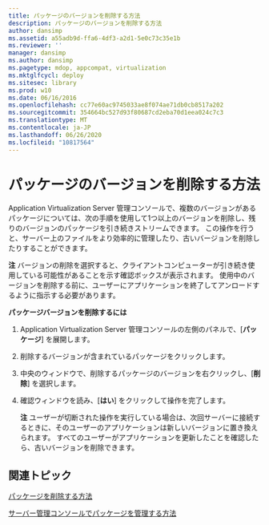 ```yaml
---
title: パッケージのバージョンを削除する方法
description: パッケージのバージョンを削除する方法
author: dansimp
ms.assetid: a55adb9d-ffa6-4df3-a2d1-5e0c73c35e1b
ms.reviewer: ''
manager: dansimp
ms.author: dansimp
ms.pagetype: mdop, appcompat, virtualization
ms.mktglfcycl: deploy
ms.sitesec: library
ms.prod: w10
ms.date: 06/16/2016
ms.openlocfilehash: cc77e60ac9745033ae8f074ae71db0cb8517a202
ms.sourcegitcommit: 354664bc527d93f80687cd2eba70d1eea024c7c3
ms.translationtype: MT
ms.contentlocale: ja-JP
ms.lasthandoff: 06/26/2020
ms.locfileid: "10817564"
---
```

# パッケージのバージョンを削除する方法


Application Virtualization Server 管理コンソールで、複数のバージョンがあるパッケージについては、次の手順を使用して1つ以上のバージョンを削除し、残りのバージョンのパッケージを引き続きストリームできます。 この操作を行うと、サーバー上のファイルをより効率的に管理したり、古いバージョンを削除したりすることができます。

**注** バージョンの削除を選択すると、クライアントコンピューターが引き続き使用している可能性があることを示す確認ボックスが表示されます。 使用中のバージョンを削除する前に、ユーザーにアプリケーションを終了してアンロードするように指示する必要があります。

 

**パッケージバージョンを削除するには**

1.  Application Virtualization Server 管理コンソールの左側のパネルで、[**パッケージ**] を展開します。

2.  削除するバージョンが含まれているパッケージをクリックします。

3.  中央のウィンドウで、削除するパッケージのバージョンを右クリックし、[**削除**] を選択します。

4.  確認ウィンドウを読み、[**はい**] をクリックして操作を完了します。

    **注** ユーザーが切断された操作を実行している場合は、次回サーバーに接続するときに、そのユーザーのアプリケーションは新しいバージョンに置き換えられます。 すべてのユーザーがアプリケーションを更新したことを確認したら、古いバージョンを削除できます。

     

## 関連トピック


[パッケージを削除する方法](how-to-delete-a-packageserver.md)

[サーバー管理コンソールでパッケージを管理する方法](how-to-manage-packages-in-the-server-management-console.md)

 

 





